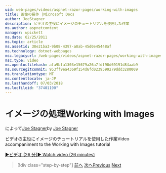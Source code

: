 ```yaml
---
uid: web-pages/videos/aspnet-razor-pages/working-with-images
title: 画像の操作 |Microsoft Docs
author: JoeStagner
description: ビデオの主役にイメージのチュートリアルを使用した作業
ms.author: aspnetcontent
manager: wpickett
ms.date: 02/25/2011
ms.topic: article
ms.assetid: 38e21ba3-9b08-4397-a8ab-45d0e45448af
ms.technology: dotnet-webpages
msc.legacyurl: /web-pages/videos/aspnet-razor-pages/working-with-images
msc.type: video
ms.openlocfilehash: afa9bfa1303e15679a26a7fdf90d69191d84aab9
ms.sourcegitcommit: 953ff9ea4369f154d6fd0239599279ddd3280009
ms.translationtype: MT
ms.contentlocale: ja-JP
ms.lasthandoff: 07/03/2018
ms.locfileid: "37401190"
---
```

<a name="working-with-images"></a><span data-ttu-id="9eed4-103">イメージの処理</span><span class="sxs-lookup"><span data-stu-id="9eed4-103">Working with Images</span></span>
====================
<span data-ttu-id="9eed4-104">によって[Joe Stagner](https://github.com/JoeStagner)</span><span class="sxs-lookup"><span data-stu-id="9eed4-104">by [Joe Stagner](https://github.com/JoeStagner)</span></span>

<span data-ttu-id="9eed4-105">ビデオの主役にイメージのチュートリアルを使用した作業</span><span class="sxs-lookup"><span data-stu-id="9eed4-105">Video accompaniment to the Working with Images tutorial</span></span>

[<span data-ttu-id="9eed4-106">&#9654;ビデオ (26 分)</span><span class="sxs-lookup"><span data-stu-id="9eed4-106">&#9654; Watch video (26 minutes)</span></span>](https://channel9.msdn.com/Blogs/ASP-NET-Site-Videos/working-with-images)

> [!div class="step-by-step"]
> <span data-ttu-id="9eed4-107">[前へ](working-with-files.md)
> [次へ](working-with-video.md)</span><span class="sxs-lookup"><span data-stu-id="9eed4-107">[Previous](working-with-files.md)
[Next](working-with-video.md)</span></span>
